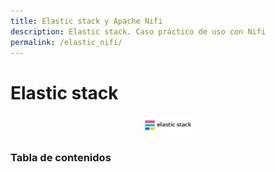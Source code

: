 ```yaml
---
title: Elastic stack y Apache Nifi
description: Elastic stack. Caso práctico de uso con Nifi
permalink: /elastic_nifi/
---
```


<h1>Elastic stack</h1>

<div align="center">
    <img src="../img/ELK/ElasticStackLOGO.png" alt="Logo Elastic" width="15%" />
</div>

<h3>Tabla de contenidos</h3>
